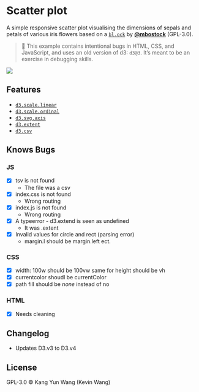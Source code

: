 # Scatter plot

A simple responsive scatter plot visualising the dimensions of sepals and petals
of various iris flowers based on a [`bl.ock`](https://bl.ocks.org/mbostock/3887118) by
[**@mbostock**](https://github.com/mbostock) (GPL-3.0).

> 💁 This example contains intentional bugs in HTML, CSS, and JavaScript,
> and uses an old version of d3: `d3@3`.  It’s meant to be an exercise in
> debugging skills.

![](preview.png)

## Features

*   [`d3.scale.linear`](https://github.com/d3/d3-3.x-api-reference/blob/master/Quantitative-Scales.md#_linear)
*   [`d3.scale.ordinal`](https://github.com/d3/d3-3.x-api-reference/blob/master/Ordinal-Scales.md#ordinal)
*   [`d3.svg.axis`](https://github.com/d3/d3-3.x-api-reference/blob/master/SVG-Axes.md#axis)
*   [`d3.extent`](https://github.com/d3/d3-3.x-api-reference/blob/master/Arrays.md#d3_extent)
*   [`d3.csv`](https://github.com/d3/d3-3.x-api-reference/blob/master/CSV.md#csv)

## Knows Bugs
### JS
- [x] tsv is not found
	- The file was a csv
- [x] index.css is not found
	- Wrong routing
- [x] index.js is not found
	- Wrong routing
- [x] A typeerror - d3.extend is seen as undefined
	- It was .extent
- [x] Invalid values for circle and rect (parsing error)
	- margin.l should be margin.left ect.

### CSS
- [x] width: 100w should be 100vw same for height should be vh
- [x] currentcolor shoudl be currentColor
- [x] path fill should be *none* instead of no

### HTML
- [x] Needs cleaning

## Changelog
- Updates D3.v3 to D3.v4

## License

GPL-3.0 © Kang Yun Wang (Kevin Wang)

[block]: https://bl.ocks.org/mbostock/3887118

[block-author]: https://github.com/mbostock

[cover]: preview.png

[url]: https://cmda-tt.github.io/course-17-18/class-2-debug/kyunwang
